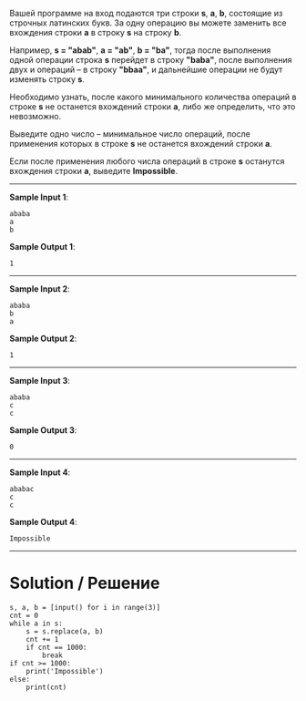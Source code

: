 Вашей программе на вход подаются три строки **s**, **a**, **b**, состоящие из строчных латинских букв.
За одну операцию вы можете заменить все вхождения строки **a** в строку **s** на строку **b**.

Например, **s = "abab"**, **a = "ab"**, **b = "ba"**, тогда после выполнения одной операции строка **s** перейдет в строку **"baba"**, после выполнения двух и операций – в строку **"bbaa"**, и дальнейшие операции не будут изменять строку **s﻿**.

Необходимо узнать, после какого минимального количества операций в строке **s** не останется вхождений строки **a**, либо же определить, что это невозможно.

Выведите одно число – минимальное число операций, после применения которых в строке **s** не останется вхождений строки **a**.

Если после применения любого числа операций в строке **s** останутся вхождения строки **a**, выведите **Impossible**.

---

**Sample Input 1**:

```
ababa
a
b
```

**Sample Output 1**:

`1`

---

**Sample Input 2**:

```
ababa
b
a
```

**Sample Output 2**:

`1`

---

**Sample Input 3**:

```
ababa
c
c
```

**Sample Output 3**:

`0`

---

**Sample Input 4**:

```
ababac
c
c
```

**Sample Output 4**:

`Impossible`

---

# Solution / Решение

```
s, a, b = [input() for i in range(3)]
cnt = 0
while a in s:
    s = s.replace(a, b)
    cnt += 1
    if cnt == 1000:
        break
if cnt >= 1000:
    print('Impossible')
else:
    print(cnt)

```
